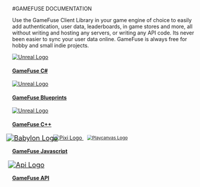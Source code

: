 #GAMEFUSE DOCUMENTATION
<div class="home-container">
    <div class="home-header">
        <!-- <img src="https://res.cloudinary.com/dgwqhqk47/image/upload/v1721165348/gamefuse-assets/explore-bar.png" />
        <h1> GAMEFUSE DOCUMENTATION </h1>
        <p> Get login in your game in 5 minutes. Select your language below.</p> -->
        <p> Use the GameFuse Client Library in your game engine of choice to easily add authentication, user data, leaderboards, in game stores and more, all without writing and hosting any servers, or writing any API code. Its never been easier to sync your user data online. GameFuse is always free for hobby and small indie projects. </p>
    </div>
    <div class="main-container">
        <!-- First row with 2 cards -->
        <a href="/C%23_Unity_3D/getting%20started/" class="card">
            <img src="https://res.cloudinary.com/dgwqhqk47/image/upload/v1721165349/gamefuse-assets/unreal-logo.png" alt="Unreal Logo" />
            <h4><b>GameFuse C#</b></h4>
        </a>
        <a href="/Blueprints%20Unreal/getting%20started/" class="card">
            <img src="https://res.cloudinary.com/dgwqhqk47/image/upload/v1721165349/gamefuse-assets/unreal-logo.png" alt="Unreal Logo" />
            <h4><b>GameFuse Blueprints</b></h4>
        </a>
    <!-- Second row with 2 cards -->
        <a href="/C%2B%2B%20Unreal%20Engine/getting%20started/" class="card">
            <img src="https://res.cloudinary.com/dgwqhqk47/image/upload/v1721165349/gamefuse-assets/unity-logo.png" alt="Unreal Logo" />
            <h4><b>GameFuse C++</b></h4>
        </a>
        <a href="/JS%20Playcanvas%2C%20PixiJS%2C%20BabylonJS/getting%20started/" class="card">
            <div class="flex-row">
                <img style="transform: scale(1.3);" src="https://res.cloudinary.com/dgwqhqk47/image/upload/v1721225879/gamefuse-assets/babylon-logo-white.png" alt="Babylon Logo" />
                <img src="https://res.cloudinary.com/dgwqhqk47/image/upload/v1721165349/gamefuse-assets/pixi-logo.png" alt="Pixi Logo" />
                <img style="transform: scale(0.85);" src="https://res.cloudinary.com/dgwqhqk47/image/upload/v1721225879/gamefuse-assets/playcanvas-logo-white.png" alt="Playcanvas Logo" />
            </div>
            <h4><b>GameFuse Javascript</b></h4>
        </a>
        <a href="/API%20Full%20REST%20API/getting%20started/" class="card">
            <img style="transform: scale(1.3);" src="https://res.cloudinary.com/dgwqhqk47/image/upload/v1721225879/gamefuse-assets/api-white.png" alt="Api Logo" />
            <h4><b>GameFuse API</b></h4>
        </a>
    </div>
</div>
